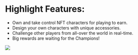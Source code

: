 # Highlight Features: 
- Own and take control NFT characters for playing to earn.
- Design your own characters with unique accessories.
- Challenge other players from all-over the world in real-time. 
- Big rewards are waiting for the Champions!
  
 ![](https://3376455921-files.gitbook.io/~/files/v0/b/gitbook-x-prod.appspot.com/o/spaces%2FipXhAqMjULcDG8Mv9MFS%2Fuploads%2FzPDtuZ7onJbJaD9C92sn%2Fimage.png?alt=media&token=749d63e5-7858-4b7b-be92-c9a638a7e4a4)
